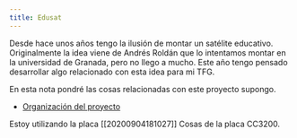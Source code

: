 ```yaml
---
title: Edusat
---
```


Desde hace unos años tengo la ilusión de montar un satélite educativo. Originalmente la idea viene de Andrés Roldán que lo intentamos montar en la universidad de Granada, pero no llego a mucho. Este año tengo pensado desarrollar algo relacionado con esta idea para mi TFG.

En esta nota pondré las cosas relacionadas con este proyecto supongo.

* [Organización del proyecto](https://git.radio.clubs.etsit.upm.es/Edusat)

Estoy utilizando la placa [[20200904181027]] Cosas de la placa CC3200.